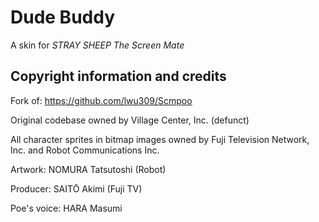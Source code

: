 <meta charset="UTF-8">

# Dude Buddy

A skin for _STRAY SHEEP The Screen Mate_

## Copyright information and credits

Fork of: https://github.com/lwu309/Scmpoo

Original codebase owned by Village Center, Inc. (defunct)

All character sprites in bitmap images owned by Fuji Television Network, Inc. and Robot Communications Inc.

Artwork: NOMURA Tatsutoshi (Robot)

Producer: SAITŌ Akimi (Fuji TV)

Poe's voice: HARA Masumi
